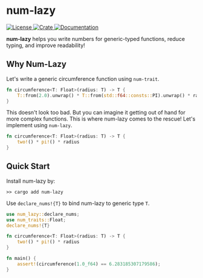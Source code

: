 # num-lazy
<p>
    <a href="https://opensource.org/license/BSD-3-clause">
        <img src="https://img.shields.io/badge/License-BSD--3--Clause-brightgreen.svg" alt="License">
    </a>
    <a href="https://crates.io/crates/num-lazy">
        <img src="https://img.shields.io/crates/v/num-lazy" alt="Crate">
    </a>
    <a href="https://docs.rs/num-lazy">
        <img src="https://img.shields.io/badge/Docs-docs.rs-blue" alt="Documentation">
    </a>
</p>

**num-lazy** helps you write numbers for generic-typed functions, reduce typing, and improve readability!

## Why Num-Lazy
Let's write a generic circumference function using `num-trait`.
```rust
fn circumference<T: Float>(radius: T) -> T {
    T::from(2.0).unwrap() * T::from(std::f64::consts::PI).unwrap() * radius
}
```
This doesn't look too bad. But you can imagine it getting out of hand for more complex functions. This is where num-lazy comes to the rescue! Let's implement using `num-lazy`.

```rust
fn circumference<T: Float>(radius: T) -> T {
    two!() * pi!() * radius
}
```

## Quick Start
Install num-lazy by:
```shell
>> cargo add num-lazy
```

Use `declare_nums!{T}` to bind num-lazy to generic type `T`.
```rust
use num_lazy::declare_nums;
use num_traits::Float;
declare_nums!{T}

fn circumference<T: Float>(radius: T) -> T {
    two!() * pi!() * radius
}

fn main() {
    assert!(circumference(1.0_f64) == 6.283185307179586);
}
```